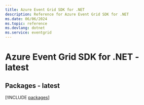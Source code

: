 ```yaml
---
title: Azure Event Grid SDK for .NET
description: Reference for Azure Event Grid SDK for .NET
ms.date: 06/06/2024
ms.topic: reference
ms.devlang: dotnet
ms.service: eventgrid
---
```

# Azure Event Grid SDK for .NET - latest
## Packages - latest
[!INCLUDE [packages](event-grid-index.md)]
